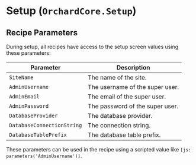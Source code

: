 # Setup (`OrchardCore.Setup`)

## Recipe Parameters

During setup, all recipes have access to the setup screen values using these parameters:

| Parameter | Description |
| --- | --- |
| `SiteName` | The name of the site. |
| `AdminUsername` | The username of the super user. |
| `AdminEmail` | The email of the super user. |
| `AdminPassword` | The password of the super user. |
| `DatabaseProvider` | The database provider. |
| `DatabaseConnectionString` | The connection string. |
| `DatabaseTablePrefix` | The database table prefix. |

These parameters can be used in the recipe using a scripted value like `[js: parameters('AdminUsername')]`.
